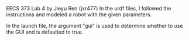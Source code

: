 EECS 373
Lab 4 by Jieyu Ren (jxr477)
In the urdf files, I followed the instructions and modeled a robot with the given parameters.

In the launch file, the argument "gui" is used to determine whether to use the GUI and is defaulted to true.
